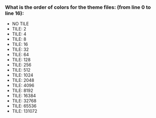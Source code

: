 ### What is the order of colors for the theme files: (from line 0 to line 16):
- NO TILE
- TILE: 2
- TILE: 4
- TILE: 8
- TILE: 16
- TILE: 32
- TILE: 64
- TILE: 128
- TILE: 256
- TILE: 512
- TILE: 1024
- TILE: 2048
- TILE: 4096
- TILE: 8192
- TILE: 16384
- TILE: 32768
- TILE: 65536
- TILE: 131072